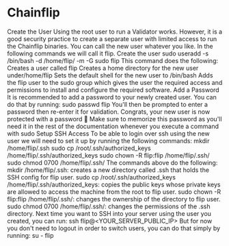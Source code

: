 # Chainflip


Create the User
Using the root user to run a Validator works. However, it is a good security practice to create a separate user with limited access to run the Chainflip binaries.
You can call the new user whatever you like. In the following commands we will call it flip.
Create the user
sudo useradd -s /bin/bash -d /home/flip/ -m -G sudo flip
This command does the following: 
Creates a user called flip
Creates a home directory for the new user under/home/flip
Sets the default shell for the new user to /bin/bash
Adds the flip user to the sudo group which gives the user the required access and permissions to install and configure the required software.
Add a Password
It is recommended to add a password to your newly created user. You can do that by running:
sudo passwd flip
You'll then be prompted to enter a password then re-enter it for validation.
Congrats, your new user is now protected with a password 🔐
Make sure to memorize this password as you'll need it in the rest of the documentation whenever you execute a command with sudo
Setup SSH Access
To be able to login over ssh using the new user we will need to set it up by running the following commands:
mkdir /home/flip/.ssh
sudo cp /root/.ssh/authorized_keys /home/flip/.ssh/authorized_keys
sudo chown -R flip:flip /home/flip/.ssh/
sudo chmod 0700 /home/flip/.ssh/
The commands above do the following: 
mkdir /home/flip/.ssh: creates a new directory called .ssh that holds the SSH config for flip user.
sudo cp /root/.ssh/authorized_keys /home/flip/.ssh/authorized_keys: copies the public keys whose private keys are allowed to access the machine from the root to flip user.
sudo chown -R flip:flip /home/flip/.ssh/: changes the ownership of the directory to flip user.
sudo chmod 0700 /home/flip/.ssh/: changes the permissions of the .ssh directory. 
Next time you want to SSH into your server using the user you created, you can run: 
ssh flip@<YOUR_SERVER_PUBLIC_IP>
But for now you don't need to logout in order to switch users, you can do that simply by running: 
su - flip
